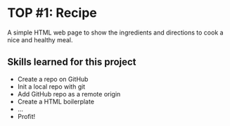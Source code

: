 # TOP #1: Recipe

A simple HTML web page to show the ingredients and directions to cook a nice and healthy meal.

## Skills learned for this project

- Create a repo on GitHub
- Init a local repo with git
- Add GitHub repo as a remote origin
- Create a HTML boilerplate
- ...
- Profit!
